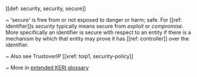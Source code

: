 [[def: security, security, secure]]

~ 'secure' is free from or not exposed to danger or harm; safe. For [[ref: identifier]]s _security_ typically means secure from _exploit_ or _compromise_. More specifically an identifier is secure with respect to an entity if there is a mechanism by which that entity may prove it has [[ref: controller]] over the identifier. 

~ Also see TrustoverIP [[xref: toip1, security-policy]]

~ More in <a href="https://weboftrust.github.io/WOT-terms/docs/glossary/security">extended KERI glossary</a>
